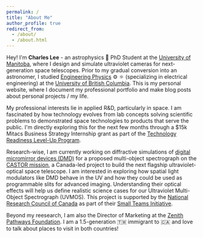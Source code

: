 ```yaml
---
permalink: /
title: "About Me"
author_profile: true
redirect_from: 
  - /about/
  - /about.html
---
```


Hey! I'm **Charles Lee** - an astrophysics 🔭 PhD Student at the [University of Manitoba](https://umanitoba.ca/), where I design and simulate ultraviolet cameras for next-generation space telescopes. Prior to my gradual conversion into an astronomer, I studied [Engineering Physics](https://www.engphys.ubc.ca/) ⚙️ ⚛ (specializing in electrical engineering) at the [University of British Columbia](https://www.ubc.ca/). This is my personal website, where I document my professional portfolio and make blog posts about personal projects / my life.

My professional interests lie in applied R&D, particularly in space. I am fascinated by how technology evolves from lab concepts solving scientific problems to demonstrated space technologies to products that serve the public. I'm directly exploring this for the next few months through a $15k Mitacs Business Strategy Internship grant as part of the [Technology Readiness Level-Up Program](https://labs4.ca/programs/technology-readiness-level-up/).

Research-wise, I am currently working on diffractive simulations of [digital micromirror devices (DMD)](https://en.wikipedia.org/wiki/Digital_micromirror_device) for a proposed multi-object spectrograph on the [CASTOR mission](https://www.castormission.org/), a Canada-led project to build the next flagship ultraviolet-optical space telescope. I am interested in exploring how spatial light modulators like DMD behave in the UV and how they could be used as programmable slits for advanced imaging. Understanding their optical effects will help us define realistic science cases for our Ultraviolet Multi-Object Spectrograph (UVMOS). This project is supported by the [National Research Council of Canada](https://nrc.canada.ca/en) as part of their [Small Teams Initiative](https://nrc.canada.ca/en/research-development/research-collaboration/programs/ideation-fund-where-breakthroughs-begin).

Beyond my reesearch, I am also the Director of Marketing at the [Zenith Pathways Foundation](https://www.zenithpathways.ca/). I am a 1.5-generation 🇹🇼 immigrant to 🇨🇦 and love to talk about places to visit in both countries!